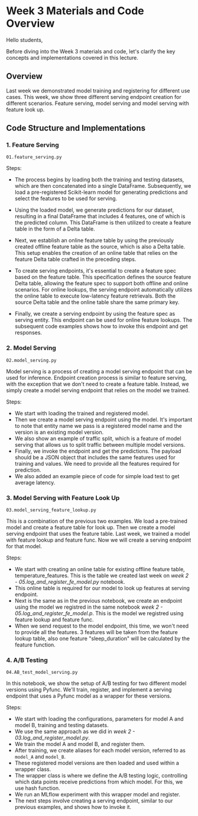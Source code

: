 # Week 3 Materials and Code Overview

Hello students,

Before diving into the Week 3 materials and code, let's clarify the key concepts and implementations covered in this lecture.

## Overview

Last week we demonstrated model training and registering for different use cases.
This week, we show three different serving endpoint creation for different scenarios. Feature serving, model serving and model serving with feature look up.

## Code Structure and Implementations

### 1. Feature Serving
```
01.feature_serving.py
```
Steps:
* The process begins by loading both the training and testing datasets, which are then concatenated into a single DataFrame. Subsequently, we load a pre-registered Scikit-learn model for generating predictions and select the features to be used for serving.

* Using the loaded model, we generate predictions for our dataset, resulting in a final DataFrame that includes 4 features, one of which is the predicted column. This DataFrame is then utilized to create a feature table in the form of a Delta table.

* Next, we establish an online feature table by using the previously created offline feature table as the source, which is also a Delta table. This setup enables the creation of an online table that relies on the feature Delta table crafted in the preceding steps.

* To create serving endpoints, it's essential to create a feature spec based on the feature table. This specification defines the source feature Delta table, allowing the feature spec to support both offline and online scenarios. For online lookups, the serving endpoint automatically utilizes the online table to execute low-latency feature retrievals. Both the source Delta table and the online table share the same primary key.

* Finally, we create a serving endpoint by using the feature spec as serving entity. This endpoint can be used for online feature lookups. The subsequent code examples shows how to invoke this endpoint and get responses.

### 2. Model Serving
```
02.model_serving.py
```
Model serving is a process of creating a model serving endpoint that can be used for inference. Endpoint creation process is similar to feature serving, with the exception that we don't need to create a feature table. Instead, we simply create a model serving endpoint that relies on the model we trained.

Steps:
* We start with loading the trained and registered model.
* Then we create a model serving endpoint using the model. It's important to note that entity name we pass is a registered model name and the version is an existing model version.
* We also show an example of traffic split, which is a feature of model serving that allows us to split traffic between multiple model versions.
* Finally, we invoke the endpoint and get the predictions. The payload should be a JSON object that includes the same features used for training and values. We need to provide all the features required for prediction.
* We also added an example piece of code for simple load test to get average latency.

### 3. Model Serving with Feature Look Up
```
03.model_serving_feature_lookup.py
```

This is a combination of the previous two examples. We load a pre-trained model and create a feature table for look up. Then we create a model serving endpoint that uses the feature table. Last week, we trained a model with feature lookup and feature func. Now we will create a serving endpoint for that model.

Steps:
- We start with creating an online table for existing offline feature table, temperature_features. This is the table we created last week on *week 2 - 05.log_and_register_fe_model.py* notebook.
- This online table is required for our model to look up features at serving endpoint.
- Next is the same as in the previous notebook, we create an endpoint using the model we registred in the same notebook *week 2 - 05.log_and_register_fe_model.p*. This is the model we registred using feature lookup and feature func.
- When we send request to the model endpoint, this time, we won't need to provide all the features. 3 features will be taken from the feature lookup table, also one feature "sleep_duration" will be calculated by the feature function.


### 4. A/B Testing
```
04.AB_test_model_serving.py
```
In this notebook, we show the setup of A/B testing for two different model versions using Pyfunc. We'll train, register, and implement a serving endpoint that uses a Pyfunc model as a wrapper for these versions.

Steps:
- We start with loading the configurations, parameters for model A and model B, training and testing datasets.
- We use the same approach as we did in *week 2 - 03.log_and_register_model.py*.
- We train the model A and model B, and register them.
- After training, we create aliases for each model version, referred to as `model_A` and `model_B`.
- These registered model versions are then loaded and used within a wrapper class.
- The wrapper class is where we define the A/B testing logic, controlling which data points receive predictions from which model. For this, we use hash function.
- We run an MLflow experiment with this wrapper model and register.
- The next steps involve creating a serving endpoint, similar to our previous examples, and shows how to invoke it.
